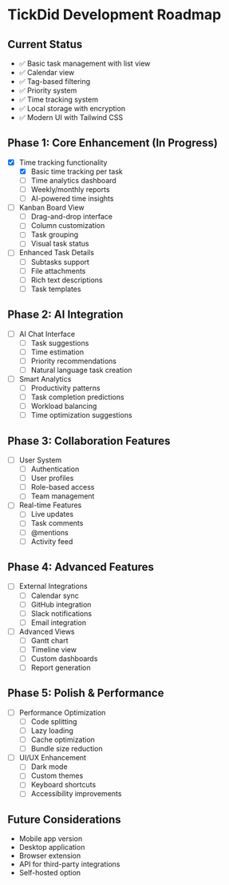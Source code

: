 # TickDid Development Roadmap

## Current Status
- ✅ Basic task management with list view
- ✅ Calendar view
- ✅ Tag-based filtering
- ✅ Priority system
- ✅ Time tracking system
- ✅ Local storage with encryption
- ✅ Modern UI with Tailwind CSS

## Phase 1: Core Enhancement (In Progress)
- [x] Time tracking functionality
  - [x] Basic time tracking per task
  - [ ] Time analytics dashboard
  - [ ] Weekly/monthly reports
  - [ ] AI-powered time insights

- [ ] Kanban Board View
  - [ ] Drag-and-drop interface
  - [ ] Column customization
  - [ ] Task grouping
  - [ ] Visual task status

- [ ] Enhanced Task Details
  - [ ] Subtasks support
  - [ ] File attachments
  - [ ] Rich text descriptions
  - [ ] Task templates

## Phase 2: AI Integration
- [ ] AI Chat Interface
  - [ ] Task suggestions
  - [ ] Time estimation
  - [ ] Priority recommendations
  - [ ] Natural language task creation

- [ ] Smart Analytics
  - [ ] Productivity patterns
  - [ ] Task completion predictions
  - [ ] Workload balancing
  - [ ] Time optimization suggestions

## Phase 3: Collaboration Features
- [ ] User System
  - [ ] Authentication
  - [ ] User profiles
  - [ ] Role-based access
  - [ ] Team management

- [ ] Real-time Features
  - [ ] Live updates
  - [ ] Task comments
  - [ ] @mentions
  - [ ] Activity feed

## Phase 4: Advanced Features
- [ ] External Integrations
  - [ ] Calendar sync
  - [ ] GitHub integration
  - [ ] Slack notifications
  - [ ] Email integration

- [ ] Advanced Views
  - [ ] Gantt chart
  - [ ] Timeline view
  - [ ] Custom dashboards
  - [ ] Report generation

## Phase 5: Polish & Performance
- [ ] Performance Optimization
  - [ ] Code splitting
  - [ ] Lazy loading
  - [ ] Cache optimization
  - [ ] Bundle size reduction

- [ ] UI/UX Enhancement
  - [ ] Dark mode
  - [ ] Custom themes
  - [ ] Keyboard shortcuts
  - [ ] Accessibility improvements

## Future Considerations
- Mobile app version
- Desktop application
- Browser extension
- API for third-party integrations
- Self-hosted option 